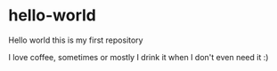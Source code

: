 # hello-world
Hello world this is my first repository

I love coffee, sometimes or mostly I drink it when I don't even need it :) 

